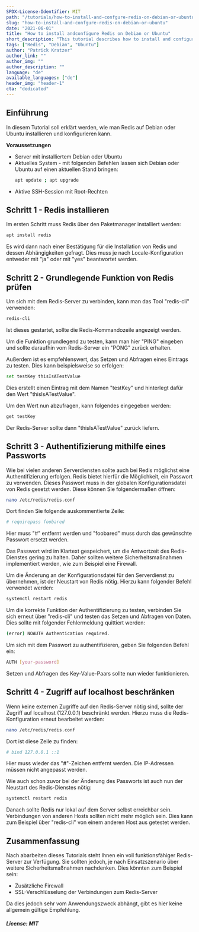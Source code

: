 ```yaml
---
SPDX-License-Identifier: MIT
path: "/tutorials/how-to-install-and-confgure-redis-on-debian-or-ubuntu"
slug: "how-to-install-and-confgure-redis-on-debian-or-ubuntu"
date: "2021-06-01"
title: "How to install andconfigure Redis on Debian or Ubuntu"
short_description: "This tutorial describes how to install and configure Redis on Debian or Ubuntu"
tags: ["Redis", "Debian", "Ubuntu"]
author: "Patrick Kratzer"
author_link: ""
author_img: ""
author_description: ""
language: "de"
available_languages: ["de"]
header_img: "header-1"
cta: "dedicated"
---
```


## Einführung

In diesem Tutorial soll erklärt werden, wie man Redis auf Debian oder Ubuntu installieren und konfigurieren kann.

**Voraussetzungen**
* Server mit installiertem Debian oder Ubuntu
* Aktuelles System - mit folgenden Befehlen lassen sich Debian oder Ubuntu auf einen aktuellen Stand bringen:
  ```bash
  apt update ; apt upgrade
  ```
* Aktive SSH-Session mit Root-Rechten

## Schritt 1 - Redis installieren

Im ersten Schritt muss Redis über den Paketmanager installiert werden:
```bash
apt install redis
```
Es wird dann nach einer Bestätigung für die Installation von Redis und dessen Abhängigkeiten gefragt. Dies muss je nach Locale-Konfiguration entweder mit "ja" oder mit "yes" beantwortet werden.

## Schritt 2 - Grundlegende Funktion von Redis prüfen

Um sich mit dem Redis-Server zu verbinden, kann man das Tool "redis-cli" verwenden:
```bash
redis-cli
```

Ist dieses gestartet, sollte die Redis-Kommandozeile angezeigt werden.

Um die Funktion grundlegend zu testen, kann man hier "PING" eingeben und sollte daraufhin vom Redis-Server ein "PONG" zurück erhalten.

Außerdem ist es empfehlenswert, das Setzen und Abfragen eines Eintrags zu testen. Dies kann beispielsweise so erfolgen:
```bash
set testKey thisIsATestValue
```
Dies erstellt einen Eintrag mit dem Namen "testKey" und hinterlegt dafür den Wert "thisIsATestValue".

Um den Wert nun abzufragen, kann folgendes eingegeben werden:
```bash
get testKey
```

Der Redis-Server sollte dann "thisIsATestValue" zurück liefern.

## Schritt 3 - Authentifizierung mithilfe eines Passworts

Wie bei vielen anderen Serverdiensten sollte auch bei Redis möglichst eine Authentifizierung erfolgen. Redis bietet hierfür die Möglichkeit, ein Passwort zu verwenden. Dieses Passwort muss in der globalen Konfigurationsdatei von Redis gesetzt werden. Diese können Sie folgendermaßen öffnen:
```bash
nano /etc/redis/redis.conf
```
Dort finden Sie folgende auskommentierte Zeile:
```bash
# requirepass foobared
```
Hier muss "#" entfernt werden und "foobared" muss durch das gewünschte Passwort ersetzt werden.

Das Passwort wird im Klartext gespeichert, um die Antwortzeit des Redis-Dienstes gering zu halten. Daher sollten weitere Sicherheitsmaßnahmen implementiert werden, wie zum Beispiel eine Firewall.

Um die Änderung an der Konfigurationsdatei für den Serverdienst zu übernehmen, ist der Neustart von Redis nötig. Hierzu kann folgender Befehl verwendet werden:
```bash
systemctl restart redis
```

Um die korrekte Funktion der Authentifizierung zu testen, verbinden Sie sich erneut über "redis-cli" und testen das Setzen und Abfragen von Daten. Dies sollte mit folgender Fehlermeldung quittiert werden:
```bash
(error) NOAUTH Authentication required.
```

Um sich mit dem Passwort zu authentifizieren, geben Sie folgenden Befehl ein:
```bash
AUTH [your-password]
```

Setzen und Abfragen des Key-Value-Paars sollte nun wieder funktionieren.

## Schritt 4 - Zugriff auf localhost beschränken

Wenn keine externen Zugriffe auf den Redis-Server nötig sind, sollte der Zugriff auf localhost (127.0.0.1) beschränkt werden. Hierzu muss die Redis-Konfiguration erneut bearbeitet werden:
```bash
nano /etc/redis/redis.conf
```

Dort ist diese Zeile zu finden:
```bash
# bind 127.0.0.1 ::1
```
Hier muss wieder das "#"-Zeichen entfernt werden. Die IP-Adressen müssen nicht angepasst werden.

Wie auch schon zuvor bei der Änderung des Passworts ist auch nun der Neustart des Redis-Dienstes nötig:
```bash
systemctl restart redis
```

Danach sollte Redis nur lokal auf dem Server selbst erreichbar sein. Verbindungen von anderen Hosts sollten nicht mehr möglich sein. Dies kann zum Beispiel über "redis-cli" von einem anderen Host aus getestet werden.

## Zusammenfassung
Nach abarbeiten dieses Tutorials steht Ihnen ein voll funktionsfähiger Redis-Server zur Verfügung. Sie sollten jedoch, je nach Einsatzszenario über weitere Sicherheitsmaßnahmen nachdenken. Dies könnten zum Beispiel sein:
* Zusätzliche Firewall
* SSL-Verschlüsselung der Verbindungen zum Redis-Server

Da dies jedoch sehr vom Anwendungszweck abhängt, gibt es hier keine allgemein gültige Empfehlung.

##### License: MIT

<!--

Contributor's Certificate of Origin

By making a contribution to this project, I certify that:

(a) The contribution was created in whole or in part by me and I have
    the right to submit it under the license indicated in the file; or

(b) The contribution is based upon previous work that, to the best of my
    knowledge, is covered under an appropriate license and I have the
    right under that license to submit that work with modifications,
    whether created in whole or in part by me, under the same license
    (unless I am permitted to submit under a different license), as
    indicated in the file; or

(c) The contribution was provided directly to me by some other person
    who certified (a), (b) or (c) and I have not modified it.

(d) I understand and agree that this project and the contribution are
    public and that a record of the contribution (including all personal
    information I submit with it, including my sign-off) is maintained
    indefinitely and may be redistributed consistent with this project
    or the license(s) involved.

Signed-off-by: Patrick Kratzer (patrickk295@gmail.com)

-->
